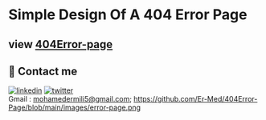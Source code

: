 
# Simple Design Of A 404 Error Page



## view [404Error-page]( https://er-med.github.io/404Error-Page/)
## 🔗 Contact me
[![linkedin](https://img.shields.io/badge/linkedin-0A66C2?style=for-the-badge&logo=linkedin&logoColor=white)](https://www.linkedin.com/in/mohamed-ermili-802458240/)
[![twitter](https://img.shields.io/badge/twitter-1DA1F2?style=for-the-badge&logo=twitter&logoColor=white)](https://twitter.com/ErmiliMohamed1)
<br>Gmail : mohamedermili5@gmail.com;
https://github.com/Er-Med/404Error-Page/blob/main/images/error-page.png
